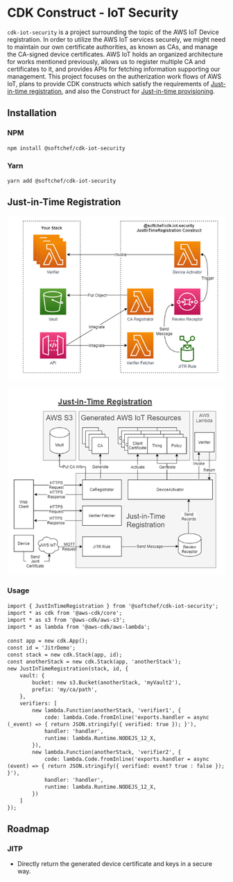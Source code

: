 # CDK Construct - IoT Security

`cdk-iot-security` is a project surrounding the topic of the AWS IoT Device registration. In order to utilize the AWS IoT services securely, we might need to maintain our own certificate authorities, as known as CAs, and manage the CA-signed device certificates. AWS IoT holds an organized architecture for works mentioned previously, allows us to register multiple CA and certificates to it, and provides APIs for fetching information supporting our management. This project focuses on the autherization work flows of AWS IoT, plans to provide CDK constructs which satisfy the requirements of [Just-in-time registration](https://aws.amazon.com/tw/blogs/iot/just-in-time-registration-of-device-certificates-on-aws-iot/), and also the Construct for [Just-in-time provisioning](https://aws.amazon.com/tw/blogs/iot/setting-up-just-in-time-provisioning-with-aws-iot-core/).

## Installation

### NPM

    npm install @softchef/cdk-iot-security

### Yarn

    yarn add @softchef/cdk-iot-security
    

## Just-in-Time Registration

![](./doc/JITR-AWS.png)

![](./doc/JITR.png)

### Usage

    import { JustInTimeRegistration } from '@softchef/cdk-iot-security';
    import * as cdk from '@aws-cdk/core';
    import * as s3 from '@aws-cdk/aws-s3';
    import * as lambda from '@aws-cdk/aws-lambda';

    const app = new cdk.App();
    const id = 'JitrDemo';
    const stack = new cdk.Stack(app, id);
    const anotherStack = new cdk.Stack(app, 'anotherStack');
    new JustInTimeRegistration(stack, id, {
        vault: {
            bucket: new s3.Bucket(anotherStack, 'myVault2'),
            prefix: 'my/ca/path',
        },
        verifiers: [
            new lambda.Function(anotherStack, 'verifier1', {
                code: lambda.Code.fromInline('exports.handler = async (_event) => { return JSON.stringify({ verified: true }); }'),
                handler: 'handler',
                runtime: lambda.Runtime.NODEJS_12_X,
            }),
            new lambda.Function(anotherStack, 'verifier2', {
                code: lambda.Code.fromInline('exports.handler = async (event) => { return JSON.stringify({ verified: event? true : false }); }'),
                handler: 'handler',
                runtime: lambda.Runtime.NODEJS_12_X,
            })
        ]
    });

## Roadmap

### JITP

* Directly return the generated device certificate and keys in a secure way.
